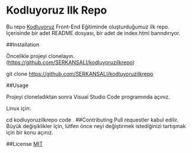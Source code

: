 # Kodluyoruz Ilk Repo

Bu repo [Kodluyoruz]() Front-End Eğitiminde oluşturduğumuz ilk repo. İçerisinde bir adet README dosyası, bir adet de index.html barındırıyor.

##Installation

Öncelikle projeyi clonelayın. (https://github.com/SERKANSALI/kodluyoruzilkrepo)

git clone https://github.com/SERKANSALI/kodluyoruzilkrepo

##Usage

Projeyi cloneladıktan sonra Visual Studio Code programında açınız.

Linux için:

cd kodluyoruzilkrepo
code .
##Contributing
Pull requestler kabul edilir. Büyük değişiklikler için, lütfen önce neyi değiştirmek istediğinizi tartışmak için bir konu açınız.

##License
[MIT](https://github.com/SERKANSALI/kodluyoruzilkrepo)